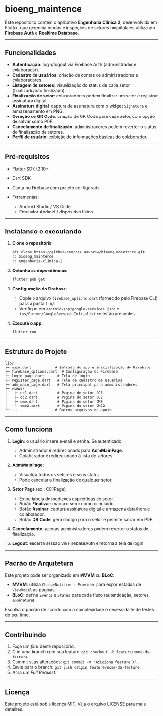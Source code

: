 # bioeng\_maintence

Este repositório contém o aplicativo **Engenharia Clínica 2**, desenvolvido em Flutter, que gerencia rondas e inspeções de setores hospitalares utilizando **Firebase Auth** e **Realtime Database**.

---

## Funcionalidades

* **Autenticação**: login/logout via Firebase Auth (administrador e colaborador).
* **Cadastro de usuários**: criação de contas de administradores e colaboradores.
* **Listagem de setores**: visualização do status de cada setor (finalizado/não finalizado).
* **Finalização de setor**: colaboradores podem finalizar um setor e registrar assinatura digital.
* **Assinatura digital**: captura de assinatura com o widget `Signature` e armazenamento em PNG.
* **Geração de QR Code**: criação de QR Code para cada setor, com opção de salvar como PDF.
* **Cancelamento de finalização**: administradores podem reverter o status de finalização de setores.
* **Perfil de usuário**: exibição de informações básicas do colaborador.

---

## Pré-requisitos

* Flutter SDK (2.10+)
* Dart SDK
* Conta no Firebase com projeto configurado
* Ferramentas:

  * Android Studio / VS Code
  * Emulador Android / dispositivo físico

---

## Instalando e executando

1. **Clone o repositório**:

   ```bash
   git clone https://github.com/seu-usuario/bioeng_maintence.git
   cd bioeng_maintence
   cd engenharia-clinica-2
   ```

2. **Obtenha as dependências**:

   ```bash
   flutter pub get
   ```

3. **Configuração do Firebase**:

   * Copie o arquivo `firebase_options.dart` (fornecido pelo Firebase CLI) para a pasta `lib/`.
   * Verifique em `android/app/google-services.json` e `ios/Runner/GoogleService-Info.plist` se estão presentes.

4. **Execute o app**:

   ```bash
   flutter run
   ```

---

## Estrutura do Projeto

```plaintext
lib/
├─ main.dart           # Entrada do app e inicialização do Firebase
├─ firebase_options.dart  # Configuração do Firebase
├─ login_page.dart      # Tela de login
├─ register_page.dart   # Tela de cadastro de usuários
├─ adm_main_page.dart   # Tela principal para administradores
├─ views/
│   ├─ cc1.dart         # Página do setor CC1
│   ├─ cc2.dart         # Página do setor CC2
│   ├─ cme.dart         # Página do setor CME
│   └─ cme2.dart        # Página do setor CME2
└─ ...                 # Outros arquivos de apoio
```

---

## Como funciona

1. **Login**: o usuário insere e-mail e senha. Se autenticado:

   * Administrador é redirecionado para **AdmMainPage**.
   * Colaborador é redirecionado à lista de setores.

2. **AdmMainPage**:

   * Visualiza todos os setores e seus status.
   * Pode cancelar a finalização de qualquer setor.

3. **Setor Page** (ex.: CC1Page):

   * Exibe tabela de medições específicas do setor.
   * Botão **Finalizar**: marca o setor como concluído.
   * Botão **Assinar**: captura assinatura digital e armazena data/hora e colaborador.
   * Botão **QR Code**: gera código para o setor e permite salvar em PDF.

4. **Cancelamento**: apenas administradores podem reverter o status de finalização.

5. **Logout**: encerra sessão via FirebaseAuth e retorna à tela de login.

---

## Padrão de Arquitetura

Este projeto pode ser organizado em **MVVM** ou **BLoC**:

* **MVVM**: utiliza `ChangeNotifier` + `Provider` para expor estados de `ViewModel` às páginas.
* **BLoC**: define `Events` e `States` para cada fluxo (autenticação, setores, assinatura).

Escolha o padrão de acordo com a complexidade e necessidade de testes do seu time.

---

## Contribuindo

1. Faça um *fork* deste repositório.
2. Crie uma branch com sua feature: `git checkout -b feature/nome-da-feature`.
3. Commit suas alterações: `git commit -m 'Adiciona feature X'`.
4. Envie para o branch: `git push origin feature/nome-da-feature`.
5. Abra um *Pull Request*.

---

## Licença

Este projeto está sob a licença MIT. Veja o arquivo [LICENSE](LICENSE) para mais detalhes.
